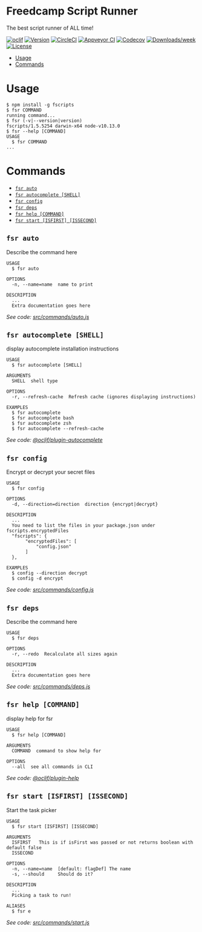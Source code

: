 Freedcamp Script Runner
=======================

The best script runner of ALL time!

[![oclif](https://img.shields.io/badge/cli-oclif-brightgreen.svg)](https://oclif.io)
[![Version](https://img.shields.io/npm/v/@oclif/example-multi-js.svg)](https://npmjs.org/package/@oclif/example-multi-js)
[![CircleCI](https://circleci.com/gh/oclif/example-multi-js/tree/master.svg?style=shield)](https://circleci.com/gh/oclif/example-multi-js/tree/master)
[![Appveyor CI](https://ci.appveyor.com/api/projects/status/github/oclif/example-multi-js?branch=master&svg=true)](https://ci.appveyor.com/project/oclif/example-multi-js/branch/master)
[![Codecov](https://codecov.io/gh/oclif/example-multi-js/branch/master/graph/badge.svg)](https://codecov.io/gh/oclif/example-multi-js)
[![Downloads/week](https://img.shields.io/npm/dw/@oclif/example-multi-js.svg)](https://npmjs.org/package/@oclif/example-multi-js)
[![License](https://img.shields.io/npm/l/@oclif/example-multi-js.svg)](https://github.com/oclif/example-multi-js/blob/master/package.json)

<!-- toc -->
* [Usage](#usage)
* [Commands](#commands)
<!-- tocstop -->
# Usage
<!-- usage -->
```sh-session
$ npm install -g fscripts
$ fsr COMMAND
running command...
$ fsr (-v|--version|version)
fscripts/1.5.5254 darwin-x64 node-v10.13.0
$ fsr --help [COMMAND]
USAGE
  $ fsr COMMAND
...
```
<!-- usagestop -->
# Commands
<!-- commands -->
* [`fsr auto`](#fsr-auto)
* [`fsr autocomplete [SHELL]`](#fsr-autocomplete-shell)
* [`fsr config`](#fsr-config)
* [`fsr deps`](#fsr-deps)
* [`fsr help [COMMAND]`](#fsr-help-command)
* [`fsr start [ISFIRST] [ISSECOND]`](#fsr-start-isfirst-issecond)

## `fsr auto`

Describe the command here

```
USAGE
  $ fsr auto

OPTIONS
  -n, --name=name  name to print

DESCRIPTION
  ...
  Extra documentation goes here
```

_See code: [src/commands/auto.js](https://github.com/agrublev/freedcamp-script-runner/blob/v1.5.5254/src/commands/auto.js)_

## `fsr autocomplete [SHELL]`

display autocomplete installation instructions

```
USAGE
  $ fsr autocomplete [SHELL]

ARGUMENTS
  SHELL  shell type

OPTIONS
  -r, --refresh-cache  Refresh cache (ignores displaying instructions)

EXAMPLES
  $ fsr autocomplete
  $ fsr autocomplete bash
  $ fsr autocomplete zsh
  $ fsr autocomplete --refresh-cache
```

_See code: [@oclif/plugin-autocomplete](https://github.com/oclif/plugin-autocomplete/blob/v0.1.0/src/commands/autocomplete/index.ts)_

## `fsr config`

Encrypt or decrypt your secret files

```
USAGE
  $ fsr config

OPTIONS
  -d, --direction=direction  direction {encrypt|decrypt}

DESCRIPTION
  ...
  You need to list the files in your package.json under fscripts.encryptedFiles
  "fscripts": {
       "encryptedFiles": [
           "config.json"
       ]
  },

EXAMPLES
  $ config --direction decrypt
  $ config -d encrypt
```

_See code: [src/commands/config.js](https://github.com/agrublev/freedcamp-script-runner/blob/v1.5.5254/src/commands/config.js)_

## `fsr deps`

Describe the command here

```
USAGE
  $ fsr deps

OPTIONS
  -r, --redo  Recalculate all sizes again

DESCRIPTION
  ...
  Extra documentation goes here
```

_See code: [src/commands/deps.js](https://github.com/agrublev/freedcamp-script-runner/blob/v1.5.5254/src/commands/deps.js)_

## `fsr help [COMMAND]`

display help for fsr

```
USAGE
  $ fsr help [COMMAND]

ARGUMENTS
  COMMAND  command to show help for

OPTIONS
  --all  see all commands in CLI
```

_See code: [@oclif/plugin-help](https://github.com/oclif/plugin-help/blob/v2.1.6/src/commands/help.ts)_

## `fsr start [ISFIRST] [ISSECOND]`

Start the task picker

```
USAGE
  $ fsr start [ISFIRST] [ISSECOND]

ARGUMENTS
  ISFIRST   This is if isFirst was passed or not returns boolean with default false
  ISSECOND

OPTIONS
  -n, --name=name  [default: flagDef] The name
  -s, --should     Should do it?

DESCRIPTION
  ...
  Picking a task to run!

ALIASES
  $ fsr e
```

_See code: [src/commands/start.js](https://github.com/agrublev/freedcamp-script-runner/blob/v1.5.5254/src/commands/start.js)_
<!-- commandsstop -->
